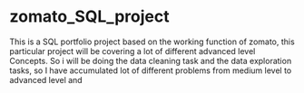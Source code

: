 # zomato_SQL_project

This is a SQL portfolio project based on the working function of zomato, this particular project will be covering a lot of different advanced level Concepts.
So i will be doing the data cleaning task and the data exploration tasks, so I have accumulated lot of different problems from medium level to advanced level and

